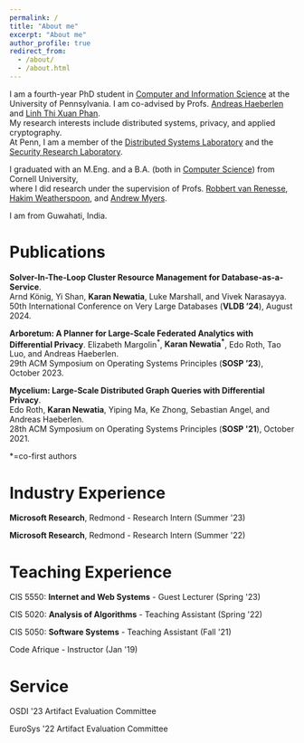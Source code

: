 ```yaml
---
permalink: /
title: "About me"
excerpt: "About me"
author_profile: true
redirect_from:
  - /about/
  - /about.html
---
```


I am a fourth-year PhD student in [Computer and Information Science](https://www.cis.upenn.edu/) at the University of Pennsylvania. I am co-advised by Profs. [Andreas Haeberlen](https://haeberlen.cis.upenn.edu/) and [Linh Thi Xuan Phan](https://www.cis.upenn.edu/~linhphan/).\
My research interests include distributed systems, privacy, and applied cryptography.\
At Penn, I am a member of the [Distributed Systems Laboratory](https://dsl.cis.upenn.edu/) and the [Security Research Laboratory](https://splab.cis.upenn.edu/).

I graduated with an M.Eng. and a B.A. (both in [Computer Science](https://www.cs.cornell.edu/)) from Cornell University,\
where I did research under the supervision of Profs. [Robbert van Renesse](https://www.cs.cornell.edu/home/rvr/), [Hakim Weatherspoon](https://www.cs.cornell.edu/~hweather/), and [Andrew Myers](https://www.cs.cornell.edu/andru/).

I am from Guwahati, India.


Publications
======
**Solver-In-The-Loop Cluster Resource Management for Database-as-a-Service**.   
Arnd König, Yi Shan, **Karan Newatia**, Luke Marshall, and Vivek Narasayya.     
50th International Conference on Very Large Databases (**VLDB ’24**), August 2024.

**Arboretum: A Planner for Large-Scale Federated Analytics with Differential Privacy**.
Elizabeth Margolin<sup>\*</sup>, **Karan Newatia<sup>\*</sup>**, Edo Roth, Tao Luo, and Andreas Haeberlen.  
29th ACM Symposium on Operating Systems Principles (**SOSP ’23**), October 2023.

**Mycelium: Large-Scale Distributed Graph Queries with Differential Privacy**.  
Edo Roth, **Karan Newatia**, Yiping Ma, Ke Zhong, Sebastian Angel, and Andreas Haeberlen.  
28th ACM Symposium on Operating Systems Principles (**SOSP '21**), October 2021.

*=co-first authors

Industry Experience
======
**Microsoft Research**, Redmond - Research Intern (Summer '23)

**Microsoft Research**, Redmond - Research Intern (Summer '22)

Teaching Experience
======
CIS 5550: **Internet and Web Systems** - Guest Lecturer (Spring '23)

CIS 5020: **Analysis of Algorithms** - Teaching Assistant (Spring '22)

CIS 5050: **Software Systems** - Teaching Assistant (Fall '21)

Code Afrique - Instructor (Jan '19)

Service
======
OSDI '23 Artifact Evaluation Committee

EuroSys '22 Artifact Evaluation Committee
